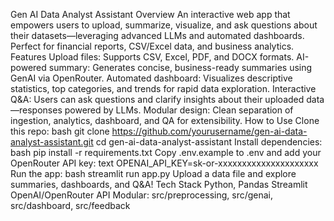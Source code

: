 Gen AI Data Analyst Assistant
Overview
An interactive web app that empowers users to upload, summarize, visualize, and ask questions about their datasets—leveraging advanced LLMs and automated dashboards.
Perfect for financial reports, CSV/Excel data, and business analytics.
Features
Upload files: Supports CSV, Excel, PDF, and DOCX formats.
AI-powered summary: Generates concise, business-ready summaries using GenAI via OpenRouter.
Automated dashboard: Visualizes descriptive statistics, top categories, and trends for rapid data exploration.
Interactive Q&A: Users can ask questions and clarify insights about their uploaded data—responses powered by LLMs.
Modular design: Clean separation of ingestion, analytics, dashboard, and QA for extensibility.
How to Use
Clone this repo:
bash
git clone https://github.com/yourusername/gen-ai-data-analyst-assistant.git
cd gen-ai-data-analyst-assistant
Install dependencies:
bash
pip install -r requirements.txt
Copy .env.example to .env and add your OpenRouter API key:
text
OPENAI_API_KEY=sk-or-xxxxxxxxxxxxxxxxxxxxx
Run the app:
bash
streamlit run app.py
Upload a data file and explore summaries, dashboards, and Q&A!
Tech Stack
Python, Pandas
Streamlit
OpenAI/OpenRouter API
Modular: src/preprocessing, src/genai, src/dashboard, src/feedback

